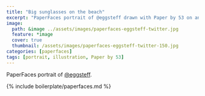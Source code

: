 ```yaml
---
title: "Big sunglasses on the beach"
excerpt: "PaperFaces portrait of @eggsteff drawn with Paper by 53 on an iPad."
image: 
  path: &image ../assets/images/paperfaces-eggsteff-twitter.jpg 
  feature: *image
  cover: true
  thumbnail: /assets/images/paperfaces-eggsteff-twitter-150.jpg
categories: [paperfaces]
tags: [portrait, illustration, Paper by 53]
---
```


PaperFaces portrait of [@eggsteff](https://twitter.com/eggsteff).

{% include boilerplate/paperfaces.md %}

